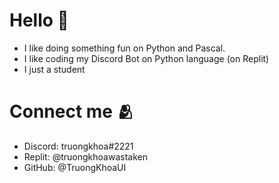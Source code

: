 # Hello 👋
- I like doing something fun on Python and Pascal.
- I like coding my Discord Bot on Python language (on Replit)
- I just a student

# Connect me 🫂
- Discord: truongkhoa#2221
- Replit: @truongkhoawastaken
- GitHub: @TruongKhoaUI
